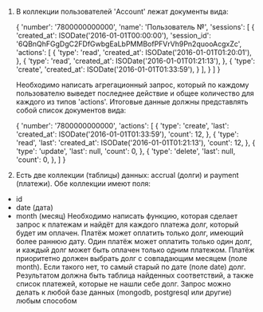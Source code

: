 1. В коллекции пользователей 'Account' лежат документы вида:
 
   {
       'number': '7800000000000',
       'name': 'Пользователь №',
       'sessions': [
           {
               'created_at': ISODate('2016-01-01T00:00:00'),
               'session_id': '6QBnQhFGgDgC2FDfGwbgEaLbPMMBofPFVrVh9Pn2quooAcgxZc',
               'actions': [
                   {
                       'type': 'read',
                       'created_at': ISODate('2016-01-01T01:20:01'),
                   },
                   {
                       'type': 'read',
                       'created_at': ISODate('2016-01-01T01:21:13'),
                   },
                   {
                       'type': 'create',
                       'created_at': ISODate('2016-01-01T01:33:59'),
                   }
               ],
           }
       ]
   }
 
   Необходимо написать агрегационный запрос, который по каждому пользователю выведет последнее действие
   и общее количество для каждого из типов 'actions'. Итоговые данные должны представлять собой
   список документов вида:
 
   {
       'number': '7800000000000',
       'actions': [
           {
               'type': 'create',
               'last': 'created_at': ISODate('2016-01-01T01:33:59'),
               'count': 12,
           },
           {
               'type': 'read',
               'last': 'created_at': ISODate('2016-01-01T01:21:13'),
               'count': 12,
           },
           {
               'type': 'update',
               'last': null,
               'count': 0,
           },
           {
               'type': 'delete',
               'last': null,
               'count': 0,
           },
       ]
   }
 
2. Есть две коллекции (таблицы) данных: accrual (долги) и payment (платежи). Обе коллекции имеют поля:
- id
- date (дата)
- month (месяц)
Необходимо написать функцию, которая сделает запрос к платежам и найдёт для каждого платежа долг, который будет им оплачен. Платёж может оплатить только долг, имеющий более раннюю дату. Один платёж может оплатить только один долг, и каждый долг может быть оплачен только одним платежом. Платёж приоритетно должен выбрать долг с совпадающим месяцем (поле month). Если такого нет, то самый старый по дате (поле date) долг.
Результатом должна быть таблица найденных соответствий, а также список платежей, которые не нашли себе долг.
Запрос можно делать к любой базе данных (mongodb, postgresql или другие) любым способом
